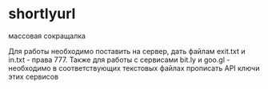# shortlyurl
массовая сокращалка

Для работы необходимо поставить на сервер, дать файлам exit.txt и in.txt - права 777.
Также для работы с сервисами bit.ly и goo.gl - необходимо в соответствующих текстовых файлах прописать API ключи этих сервисов
